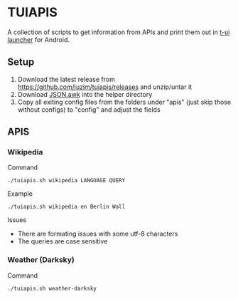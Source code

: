 # TUIAPIS

A collection of scripts to get information from APIs and print them out in [t-ui launcher](https://play.google.com/apps/testing/ohi.andre.consolelauncher) for Android.

## Setup

1. Download the latest release from https://github.com/juzim/tuiapis/releases and unzip/untar it
2. Download [JSON.awk](https://github.com/step-/JSON.awk) into the helper directory
3. Copy all exiting config files from the folders under "apis" (just skip those without configs) to "config" and adjust the fields

## APIS
### Wikipedia
Command

```./tuiapis.sh wikipedia LANGUAGE QUERY```

Example

```./tuiapis.sh wikipedia en Berlin Wall```

Issues

- There are formating issues with some utf-8 characters
- The queries are case sensitive

### Weather (Darksky)
Command

```./tuiapis.sh weather-darksky```
